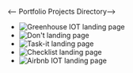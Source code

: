 <-- Portfolio Projects Directory-->
<ul>
<li><img src="", alt="Greenhouse IOT landing page"/></li>
<li><img src="", alt="Don't landing page"/></li>
<li><img src="", alt="Task-it landing page"/></li>
<li><img src="", alt="Checklist landing page"/></li>
<li><img src="", alt="Airbnb IOT landing page"/></li>
</ul>
